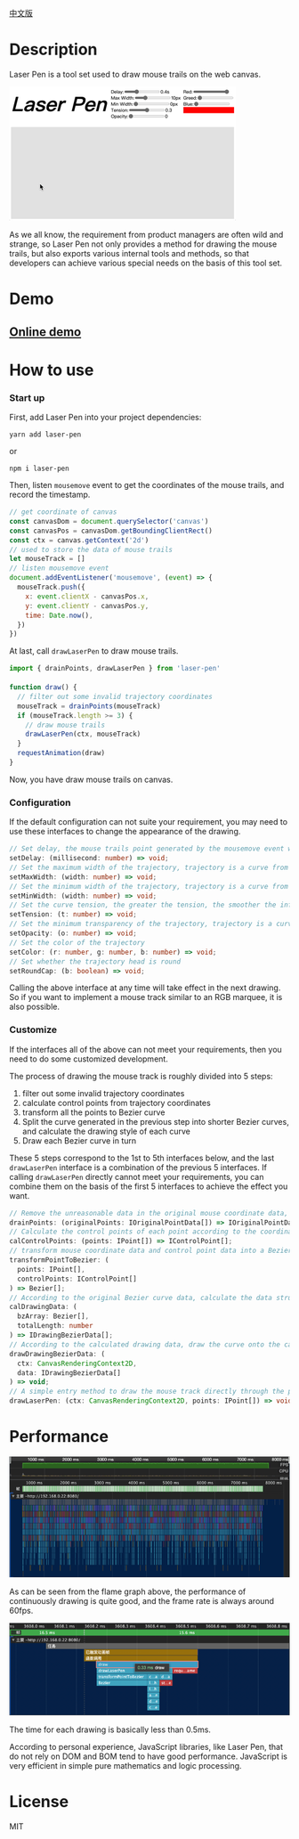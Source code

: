 [中文版](./README.ZH_CN.MD)

# Description

Laser Pen is a tool set used to draw mouse trails on the web canvas.

![demo](./docs/assets/demo.gif)

As we all know, the requirement from product managers are often wild and strange, so Laser Pen not only provides a method for drawing the mouse trails, but also exports various internal tools and methods, so that developers can achieve various special needs on the basis of this tool set.

# Demo

## [Online demo](https://silenttiger.github.io/laser-pen/)

# How to use

### Start up

First, add Laser Pen into your project dependencies:

```shell
yarn add laser-pen
```

or

```shell
npm i laser-pen
```

Then, listen `mousemove` event to get the coordinates of the mouse trails, and record the timestamp.

```javascript
// get coordinate of canvas
const canvasDom = document.querySelector('canvas')
const canvasPos = canvasDom.getBoundingClientRect()
const ctx = canvas.getContext('2d')
// used to store the data of mouse trails
let mouseTrack = []
// listen mousemove event
document.addEventListener('mousemove', (event) => {
  mouseTrack.push({
    x: event.clientX - canvasPos.x,
    y: event.clientY - canvasPos.y,
    time: Date.now(),
  })
})
```

At last, call `drawLaserPen` to draw mouse trails.

```javascript
import { drainPoints, drawLaserPen } from 'laser-pen'

function draw() {
  // filter out some invalid trajectory coordinates
  mouseTrack = drainPoints(mouseTrack)
  if (mouseTrack.length >= 3) {
    // draw mouse trails
    drawLaserPen(ctx, mouseTrack)
  }
  requestAnimation(draw)
}
```

Now, you have draw mouse trails on canvas.

### Configuration

If the default configuration can not suite your requirement, you may need to use these interfaces to change the appearance of the drawing.

```typescript
// Set delay, the mouse trails point generated by the mousemove event will not be drawn after the delay time is exceeded, it will affect the length of the trajectory
setDelay: (millisecond: number) => void;
// Set the maximum width of the trajectory, trajectory is a curve from thick to thin, maxWidth represents the line width of the thick end
setMaxWidth: (width: number) => void;
// Set the minimum width of the trajectory, trajectory is a curve from thick to thin, minWidth represents the line width of the thin end
setMinWidth: (width: number) => void;
// Set the curve tension, the greater the tension, the smoother the inflection point, otherwise the sharper
setTension: (t: number) => void;
// Set the minimum transparency of the trajectory, trajectory is a curve that changes from opaque to transparent, it represents the opacity at the end of the track
setOpacity: (o: number) => void;
// Set the color of the trajectory
setColor: (r: number, g: number, b: number) => void;
// Set whether the trajectory head is round
setRoundCap: (b: boolean) => void;
```

Calling the above interface at any time will take effect in the next drawing. So if you want to implement a mouse track similar to an RGB marquee, it is also possible.

### Customize

If the interfaces all of the above can not meet your requirements, then you need to do some customized development.

The process of drawing the mouse track is roughly divided into 5 steps:

1. filter out some invalid trajectory coordinates
2. calculate control points from trajectory coordinates
3. transform all the points to Bezier curve
4. Split the curve generated in the previous step into shorter Bezier curves, and calculate the drawing style of each curve
5. Draw each Bezier curve in turn

These 5 steps correspond to the 1st to 5th interfaces below, and the last `drawLaserPen` interface is a combination of the previous 5 interfaces.
If calling `drawLaserPen` directly cannot meet your requirements, you can combine them on the basis of the first 5 interfaces to achieve the effect you want.

```typescript
// Remove the unreasonable data in the original mouse coordinate data, including the coordinates that exceed the delay time, and some coordinates that are arranged illegally
drainPoints: (originalPoints: IOriginalPointData[]) => IOriginalPointData[];
// Calculate the control points of each point according to the coordinate data
calControlPoints: (points: IPoint[]) => IControlPoint[];
// transform mouse coordinate data and control point data into a Bezier curve
transformPointToBezier: (
  points: IPoint[],
  controlPoints: IControlPoint[]
) => Bezier[];
// According to the original Bezier curve data, calculate the data structure for drawing
calDrawingData: (
  bzArray: Bezier[],
  totalLength: number
) => IDrawingBezierData[];
// According to the calculated drawing data, draw the curve onto the canvas
drawDrawingBezierData: (
  ctx: CanvasRenderingContext2D,
  data: IDrawingBezierData[]
) => void;
// A simple entry method to draw the mouse track directly through the processed mouse coordinate data
drawLaserPen: (ctx: CanvasRenderingContext2D, points: IPoint[]) => void;
```

# Performance

![flame chart](./docs/assets/performance_1.png)

As can be seen from the flame graph above, the performance of continuously drawing is quite good, and the frame rate is always around 60fps.

![flame chart](./docs/assets/performance_2.png)

The time for each drawing is basically less than 0.5ms.

According to personal experience, JavaScript libraries, like Laser Pen, that do not rely on DOM and BOM tend to have good performance. JavaScript is very efficient in simple pure mathematics and logic processing.

# License

MIT
